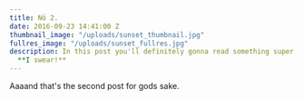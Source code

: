```yaml
---
title: Nō 2.
date: 2016-09-23 14:41:00 Z
thumbnail_image: "/uploads/sunset_thumbnail.jpg"
fullres_image: "/uploads/sunset_fullres.jpg"
description: In this post you'll definitely gonna read something super interesting.
  **I swear!**
---
```


Aaaand that's the second post for gods sake.